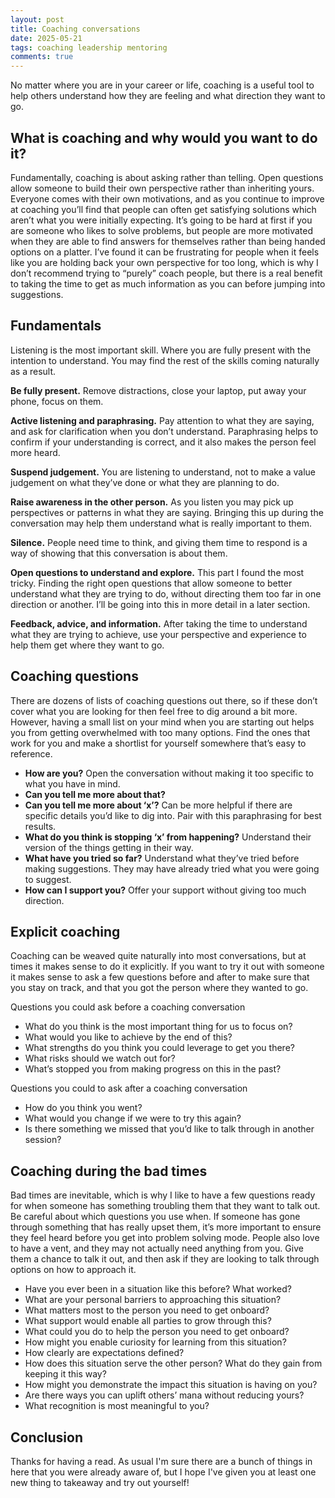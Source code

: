 ```yaml
---
layout: post
title: Coaching conversations
date: 2025-05-21
tags: coaching leadership mentoring
comments: true
---
```


No matter where you are in your career or life, coaching is a useful tool to help others understand how they are feeling and what direction they want to go.

## What is coaching and why would you want to do it?

Fundamentally, coaching is about asking rather than telling. Open questions allow someone to build their own perspective rather than inheriting yours. Everyone comes with their own motivations, and as you continue to improve at coaching you’ll find that people can often get satisfying solutions which aren’t what you were initially expecting. It’s going to be hard at first if you are someone who likes to solve problems, but people are more motivated when they are able to find answers for themselves rather than being handed options on a platter. I’ve found it can be frustrating for people when it feels like you are holding back your own perspective for too long, which is why I don’t recommend trying to “purely” coach people, but there is a real benefit to taking the time to get as much information as you can before jumping into suggestions.

## Fundamentals

Listening is the most important skill. Where you are fully present with the intention to understand. You may find the rest of the skills coming naturally as a result.

**Be fully present.** Remove distractions, close your laptop, put away your phone, focus on them.

**Active listening and paraphrasing.** Pay attention to what they are saying, and ask for clarification when you don’t understand. Paraphrasing helps to confirm if your understanding is correct, and it also makes the person feel more heard.

**Suspend judgement.** You are listening to understand, not to make a value judgement on what they’ve done or what they are planning to do.

**Raise awareness in the other person.** As you listen you may pick up perspectives or patterns in what they are saying. Bringing this up during the conversation may help them understand what is really important to them.

**Silence.** People need time to think, and giving them time to respond is a way of showing that this conversation is about them.

**Open questions to understand and explore.** This part I found the most tricky. Finding the right open questions that allow someone to better understand what they are trying to do, without directing them too far in one direction or another. I’ll be going into this in more detail in a later section.

**Feedback, advice, and information.** After taking the time to understand what they are trying to achieve, use your perspective and experience to help them get where they want to go.

## Coaching questions

There are dozens of lists of coaching questions out there, so if these don’t cover what you are looking for then feel free to dig around a bit more. However, having a small list on your mind when you are starting out helps you from getting overwhelmed with too many options. Find the ones that work for you and make a shortlist for yourself somewhere that’s easy to reference.

- **How are you?** Open the conversation without making it too specific to what you have in mind.
- **Can you tell me more about that?**
- **Can you tell me more about ‘x’?** Can be more helpful if there are specific details you’d like to dig into. Pair with this paraphrasing for best results.
- **What do you think is stopping ‘x’ from happening?** Understand their version of the things getting in their way.
- **What have you tried so far?** Understand what they’ve tried before making suggestions. They may have already tried what you were going to suggest.
- **How can I support you?** Offer your support without giving too much direction.

## Explicit coaching

Coaching can be weaved quite naturally into most conversations, but at times it makes sense to do it explicitly. If you want to try it out with someone it makes sense to ask a few questions before and after to make sure that you stay on track, and that you got the person where they wanted to go.

Questions you could ask before a coaching conversation

- What do you think is the most important thing for us to focus on?
- What would you like to achieve by the end of this?
- What strengths do you think you could leverage to get you there?
- What risks should we watch out for?
- What’s stopped you from making progress on this in the past?

Questions you could to ask after a coaching conversation

- How do you think you went?
- What would you change if we were to try this again?
- Is there something we missed that you’d like to talk through in another session?

## Coaching during the bad times

Bad times are inevitable, which is why I like to have a few questions ready for when someone has something troubling them that they want to talk out. Be careful about which questions you use when. If someone has gone through something that has really upset them, it’s more important to ensure they feel heard before you get into problem solving mode. People also love to have a vent, and they may not actually need anything from you. Give them a chance to talk it out, and then ask if they are looking to talk through options on how to approach it.

- Have you ever been in a situation like this before? What worked?
- What are your personal barriers to approaching this situation?
- What matters most to the person you need to get onboard?
- What support would enable all parties to grow through this?
- What could you do to help the person you need to get onboard?
- How might you enable curiosity for learning from this situation?
- How clearly are expectations defined?
- How does this situation serve the other person? What do they gain from keeping it this way?
- How might you demonstrate the impact this situation is having on you?
- Are there ways you can uplift others’ mana without reducing yours?
- What recognition is most meaningful to you?

## Conclusion

Thanks for having a read. As usual I'm sure there are a bunch of things in here that you were already aware of, but I hope I've given you at least one new thing to takeaway and try out yourself!

